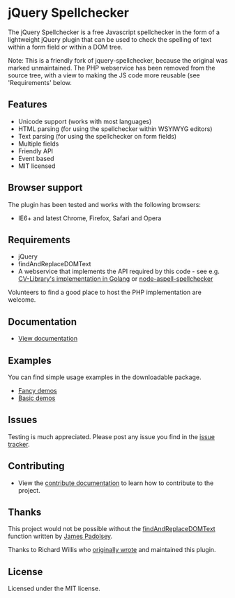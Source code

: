 # jQuery Spellchecker

The jQuery Spellchecker is a free Javascript spellchecker in the form of a
lightweight jQuery plugin that can be used to check the spelling of text
within a form field or within a DOM tree.

Note: This is a friendly fork of jquery-spellchecker, because the original was
marked unmaintained.  The PHP webservice has been removed from the source tree,
with a view to making the JS code more reusable (see 'Requirements' below.

## Features

* Unicode support (works with most languages)
* HTML parsing (for using the spellchecker within WSYIWYG editors)
* Text parsing (for using the spellchecker on form fields)
* Multiple fields
* Friendly API
* Event based
* MIT licensed

## Browser support

The plugin has been tested and works with the following browsers:

* IE6+ and latest Chrome, Firefox, Safari and Opera

## Requirements

* jQuery
* findAndReplaceDOMText
* A webservice that implements the API required by this code - see
  e.g. [CV-Library's implementation in Golang](https://github.com/cv-library/spellchecker) or [node-aspell-spellchecker](https://github.com/smithatlanta/node-aspell-spellchecker)

Volunteers to find a good place to host the PHP implementation are welcome.

## Documentation

* [View documentation](https://github.com/badsyntax/jquery-spellchecker/wiki/Documentation)

## Examples

You can find simple usage examples in the downloadable package.

* [Fancy demos](http://jquery-spellchecker.badsyntax.co)
* [Basic demos](http://jquery-spellchecker.badsyntax.co/basic)


## Issues

Testing is much appreciated. Please post any issue you find in the [issue tracker](https://github.com/cv-library/jquery-spellchecker/issues).

## Contributing

* View the [contribute documentation](CONTRIBUTING.md) to learn how to contribute to the project.

## Thanks

This project would not be possible without the [findAndReplaceDOMText](https://github.com/padolsey/findAndReplaceDOMText) function written by [James Padolsey](https://github.com/padolsey).

Thanks to Richard Willis who [originally wrote](https://github.com/badsyntax/jquery-spellchecker) and maintained this plugin.

## License

Licensed under the MIT license.
